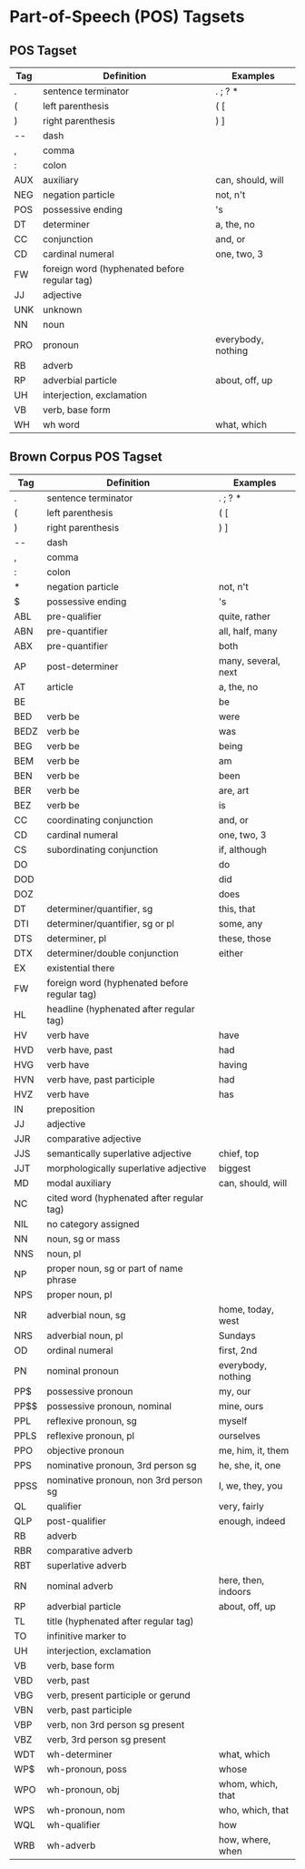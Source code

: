 # Part-of-Speech (POS) Tagsets

## POS Tagset

| Tag | Definition | Examples |
| --- | --- | --- |
| . | sentence terminator | . ; ? * |
| ( | left parenthesis | ( [ |
| ) | right parenthesis | ) ] |
| -- | dash | |
| , | comma | |
| : | colon | |
| AUX | auxiliary | can, should, will |
| NEG | negation particle | not, n't |
| POS | possessive ending | 's |
| DT | determiner | a, the, no |
| CC | conjunction | and, or |
| CD | cardinal numeral | one, two, 3 |
| FW | foreign word (hyphenated before regular tag) | |
| JJ | adjective | |
| UNK | unknown | |
| NN | noun | |
| PRO | pronoun | everybody, nothing |
| RB | adverb | |
| RP | adverbial particle | about, off, up |
| UH | interjection, exclamation | |
| VB | verb, base form | |
| WH | wh word | what, which |

## Brown Corpus POS Tagset

| Tag | Definition | Examples |
| --- | --- | --- |
| . | sentence terminator | . ; ? * |
| ( | left parenthesis | ( [ |
| ) | right parenthesis | ) ] |
| -- | dash | |
| , | comma | |
| : | colon | |
| * | negation particle | not, n't |
| $ | possessive ending | 's |
| ABL | pre-qualifier | quite, rather |
| ABN | pre-quantifier | all, half, many |
| ABX | pre-quantifier | both |
| AP | post-determiner | many, several, next |
| AT | article | a, the, no |
| BE | | be |
| BED | verb be | were |
| BEDZ | verb be | was |
| BEG | verb be | being |
| BEM | verb be | am |
| BEN | verb be | been |
| BER | verb be | are, art |
| BEZ | verb be | is |
| CC | coordinating conjunction | and, or |
| CD | cardinal numeral | one, two, 3 |
| CS | subordinating conjunction | if, although |
| DO | | do |
| DOD | | did |
| DOZ | | does |
| DT | determiner/quantifier, sg | this, that |
| DTI | determiner/quantifier, sg or pl | some, any |
| DTS | determiner, pl | these, those |
| DTX | determiner/double conjunction | either |
| EX | existential there | |
| FW | foreign word (hyphenated before regular tag) | |
| HL | headline (hyphenated after regular tag) | |
| HV | verb have | have |
| HVD | verb have, past | had |
| HVG | verb have | having |
| HVN | verb have, past participle | had |
| HVZ | verb have | has |
| IN | preposition | |
| JJ | adjective | |
| JJR | comparative adjective | |
| JJS | semantically superlative adjective | chief, top |
| JJT | morphologically superlative adjective | biggest |
| MD | modal auxiliary | can, should, will |
| NC | cited word (hyphenated after regular tag) | |
| NIL | no category assigned | |
| NN | noun, sg or mass | |
| NNS | noun, pl | |
| NP | proper noun, sg or part of name phrase | |
| NPS | proper noun, pl | |
| NR | adverbial noun, sg | home, today, west |
| NRS | adverbial noun, pl | Sundays |
| OD | ordinal numeral | first, 2nd |
| PN | nominal pronoun | everybody, nothing |
| PP$ | possessive pronoun | my, our |
| PP$$ | possessive pronoun, nominal | mine, ours |
| PPL | reflexive pronoun, sg | myself |
| PPLS | reflexive pronoun, pl | ourselves |
| PPO | objective pronoun | me, him, it, them |
| PPS | nominative pronoun, 3rd person sg | he, she, it, one |
| PPSS | nominative pronoun, non 3rd person sg | I, we, they, you |
| QL | qualifier | very, fairly |
| QLP | post-qualifier | enough, indeed |
| RB | adverb | |
| RBR | comparative adverb | |
| RBT | superlative adverb | |
| RN | nominal adverb | here, then, indoors |
| RP | adverbial particle | about, off, up |
| TL | title (hyphenated after regular tag) | |
| TO | infinitive marker to | |
| UH | interjection, exclamation | |
| VB | verb, base form | |
| VBD | verb, past | |
| VBG | verb, present participle or gerund | |
| VBN | verb, past participle | |
| VBP | verb, non 3rd person sg present | |
| VBZ | verb, 3rd person sg present | |
| WDT | wh-determiner | what, which |
| WP$ | wh-pronoun, poss | whose |
| WPO | wh-pronoun, obj | whom, which, that |
| WPS | wh-pronoun, nom | who, which, that |
| WQL | wh-qualifier | how |
| WRB | wh-adverb | how, where, when |
